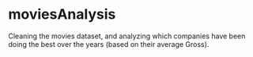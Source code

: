 # moviesAnalysis
Cleaning the movies dataset, and analyzing which companies have been doing the best over the years (based on their average Gross).
